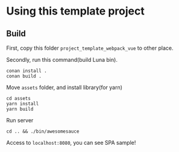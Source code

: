 # Using this template project

## Build

First, copy this folder `project_template_webpack_vue` to other place.

Secondly, run this command(build Luna bin).

```
conan install .
conan build .
```

Move `assets` folder, and install library(for yarn)

```
cd assets
yarn install
yarn build
```

Run server 

```
cd .. && ./bin/awesomesauce
```

Access to  `localhost:8080`, you can see SPA sample!